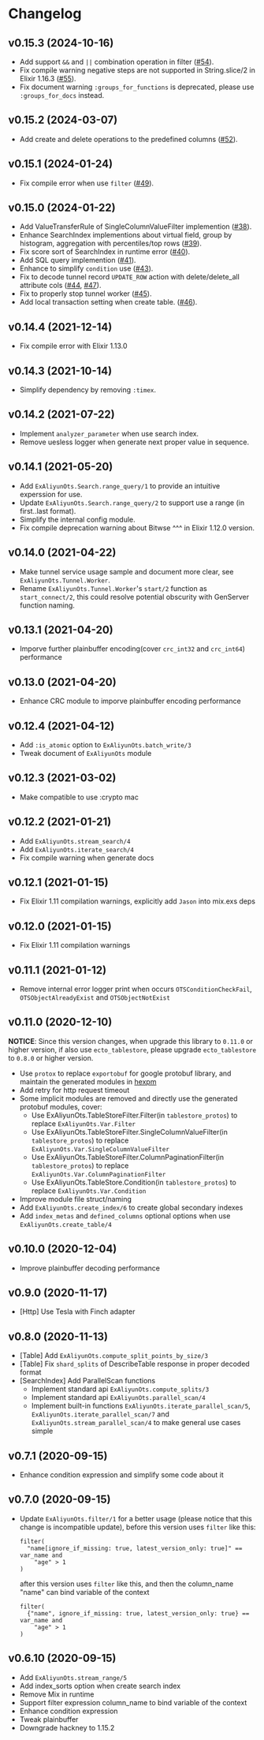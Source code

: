 # Changelog

## v0.15.3 (2024-10-16)

* Add support `&&` and `||` combination operation in filter ([#54](https://github.com/xinz/ex_aliyun_ots/pull/54)).
* Fix compile warning negative steps are not supported in String.slice/2 in Elixir 1.16.3 ([#55](https://github.com/xinz/ex_aliyun_ots/pull/55)).
* Fix document warning `:groups_for_functions` is deprecated, please use `:groups_for_docs` instead.

## v0.15.2 (2024-03-07)

* Add create and delete operations to the predefined columns ([#52](https://github.com/xinz/ex_aliyun_ots/issues/52)).

## v0.15.1 (2024-01-24)

* Fix compile error when use `filter` ([#49](https://github.com/xinz/ex_aliyun_ots/pull/49)).

## v0.15.0 (2024-01-22)

* Add ValueTransferRule of SingleColumnValueFilter implemention ([#38](https://github.com/xinz/ex_aliyun_ots/pull/38)).
* Enhance SearchIndex implementions about virtual field, group by histogram, aggregation with percentiles/top rows ([#39](https://github.com/xinz/ex_aliyun_ots/pull/39)).
* Fix score sort of SearchIndex in runtime error ([#40](https://github.com/xinz/ex_aliyun_ots/pull/40)).
* Add SQL query implemention ([#41](https://github.com/xinz/ex_aliyun_ots/pull/41)).
* Enhance to simplify `condition` use ([#43](https://github.com/xinz/ex_aliyun_ots/pull/43)).
* Fix to decode tunnel record `UPDATE_ROW` action with delete/delete_all attribute cols ([#44](https://github.com/xinz/ex_aliyun_ots/pull/44), [#47](https://github.com/xinz/ex_aliyun_ots/pull/47)).
* Fix to properly stop tunnel worker ([#45](https://github.com/xinz/ex_aliyun_ots/pull/45)).
* Add local transaction setting when create table. ([#46](https://github.com/xinz/ex_aliyun_ots/pull/46)).

## v0.14.4 (2021-12-14)

* Fix compile error with Elixir 1.13.0

## v0.14.3 (2021-10-14)

* Simplify dependency by removing `:timex`.

## v0.14.2 (2021-07-22)

* Implement `analyzer_parameter` when use search index.
* Remove uesless logger when generate next proper value in sequence.

## v0.14.1 (2021-05-20)

* Add `ExAliyunOts.Search.range_query/1` to provide an intuitive experssion for use.
* Update `ExAliyunOts.Search.range_query/2` to support use a range (in first..last format).
* Simplify the internal config module.
* Fix compile deprecation warning about Bitwse ^^^ in Elixir 1.12.0 version.

## v0.14.0 (2021-04-22)

* Make tunnel service usage sample and document more clear, see `ExAliyunOts.Tunnel.Worker`.
* Rename `ExAliyunOts.Tunnel.Worker`'s `start/2` function as `start_connect/2`,
  this could resolve potential obscurity with GenServer function naming.

## v0.13.1 (2021-04-20)

* Imporve further plainbuffer encoding(cover `crc_int32` and `crc_int64`) performance

## v0.13.0 (2021-04-20)

* Enhance CRC module to imporve plainbuffer encoding performance

## v0.12.4 (2021-04-12)

* Add `:is_atomic` option to `ExAliyunOts.batch_write/3`
* Tweak document of `ExAliyunOts` module

## v0.12.3 (2021-03-02)

* Make compatible to use :crypto mac

## v0.12.2 (2021-01-21)

* Add `ExAliyunOts.stream_search/4`
* Add `ExAliyunOts.iterate_search/4`
* Fix compile warning when generate docs

## v0.12.1 (2021-01-15)

* Fix Elixir 1.11 compilation warnings, explicitly add `Jason` into mix.exs deps

## v0.12.0 (2021-01-15)

* Fix Elixir 1.11 compilation warnings

## v0.11.1 (2021-01-12)

* Remove internal error logger print when occurs `OTSConditionCheckFail`, `OTSObjectAlreadyExist` and `OTSObjectNotExist`

## v0.11.0 (2020-12-10)

**NOTICE**: Since this version changes, when upgrade this library to `0.11.0` or higher version, if also use
`ecto_tablestore`, please upgrade `ecto_tablestore` to `0.8.0` or higher version.

* Use `protox` to replace `exportobuf` for google protobuf library, and maintain the generated modules in [hexpm](https://hex.pm/packages/tablestore_protos)
* Add retry for http request timeout
* Some implicit modules are removed and directly use the generated protobuf modules, cover:
    - Use ExAliyunOts.TableStoreFilter.Filter(in `tablestore_protos`) to replace `ExAliyunOts.Var.Filter`
    - Use ExAliyunOts.TableStoreFilter.SingleColumnValueFilter(in `tablestore_protos`) to replace `ExAliyunOts.Var.SingleColumnValueFilter`
    - Use ExAliyunOts.TableStoreFilter.ColumnPaginationFilter(in `tablestore_protos`) to replace `ExAliyunOts.Var.ColumnPaginationFilter`
    - Use ExAliyunOts.TableStore.Condition(in `tablestore_protos`) to replace `ExAliyunOts.Var.Condition`
* Improve module file struct/naming
* Add `ExAliyunOts.create_index/6` to create global secondary indexes
* Add `index_metas` and `defined_columns` optional options when use `ExAliyunOts.create_table/4`

## v0.10.0 (2020-12-04)
* Improve plainbuffer decoding performance

## v0.9.0 (2020-11-17)
* [Http] Use Tesla with Finch adapter

## v0.8.0 (2020-11-13)
* [Table] Add `ExAliyunOts.compute_split_points_by_size/3`
* [Table] Fix `shard_splits` of DescribeTable response in proper decoded format
* [SearchIndex] Add ParallelScan functions
	- Implement standard api `ExAliyunOts.compute_splits/3`
	- Implement standard api `ExAliyunOts.parallel_scan/4`
	- Implement built-in functions `ExAliyunOts.iterate_parallel_scan/5`, `ExAliyunOts.iterate_parallel_scan/7` and
    `ExAliyunOts.stream_parallel_scan/4` to make general use cases simple

## v0.7.1 (2020-09-15)
* Enhance condition expression and simplify some code about it

## v0.7.0 (2020-09-15)
* Update `ExAliyunOts.filter/1` for a better usage (please notice that this change is incompatible update),
  before this version uses `filter` like this:

  ```
  filter(
    "name[ignore_if_missing: true, latest_version_only: true]" == var_name and
      "age" > 1
  )
  ```

  after this version uses `filter` like this, and then the column_name "name" can bind variable of the context

  ```
  filter(
    {"name", ignore_if_missing: true, latest_version_only: true} == var_name and
      "age" > 1
  )
  ```

## v0.6.10 (2020-09-15)
* Add `ExAliyunOts.stream_range/5`
* Add index_sorts option when create search index
* Remove Mix in runtime
* Support filter expression column_name to bind variable of the context
* Enhance condition expression
* Tweak plainbuffer
* Downgrade hackney to 1.15.2
